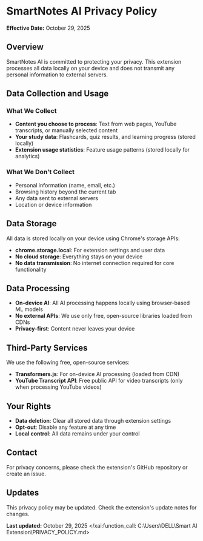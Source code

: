 # SmartNotes AI Privacy Policy

**Effective Date:** October 29, 2025

## Overview
SmartNotes AI is committed to protecting your privacy. This extension processes all data locally on your device and does not transmit any personal information to external servers.

## Data Collection and Usage

### What We Collect
- **Content you choose to process**: Text from web pages, YouTube transcripts, or manually selected content
- **Your study data**: Flashcards, quiz results, and learning progress (stored locally)
- **Extension usage statistics**: Feature usage patterns (stored locally for analytics)

### What We Don't Collect
- Personal information (name, email, etc.)
- Browsing history beyond the current tab
- Any data sent to external servers
- Location or device information

## Data Storage
All data is stored locally on your device using Chrome's storage APIs:
- **chrome.storage.local**: For extension settings and user data
- **No cloud storage**: Everything stays on your device
- **No data transmission**: No internet connection required for core functionality

## Data Processing
- **On-device AI**: All AI processing happens locally using browser-based ML models
- **No external APIs**: We use only free, open-source libraries loaded from CDNs
- **Privacy-first**: Content never leaves your device

## Third-Party Services
We use the following free, open-source services:
- **Transformers.js**: For on-device AI processing (loaded from CDN)
- **YouTube Transcript API**: Free public API for video transcripts (only when processing YouTube videos)

## Your Rights
- **Data deletion**: Clear all stored data through extension settings
- **Opt-out**: Disable any feature at any time
- **Local control**: All data remains under your control

## Contact
For privacy concerns, please check the extension's GitHub repository or create an issue.

## Updates
This privacy policy may be updated. Check the extension's update notes for changes.

**Last updated:** October 29, 2025</content>
</xai:function_call: C:\Users\DELL\Smart AI Extension\PRIVACY_POLICY.md>
